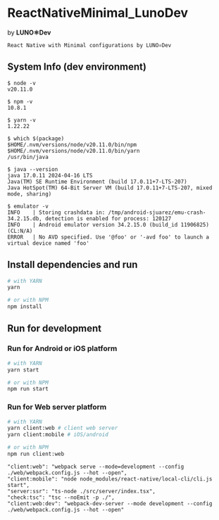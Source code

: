 # ReactNativeMinimal_LunoDev
by **LUNO⚛Dev**

```
React Native with Minimal configurations by LUNO⚛Dev
```

## System Info (dev environment)

```
$ node -v
v20.11.0
```

```
$ npm -v
10.8.1
```

```
$ yarn -v
1.22.22
```

```
$ which $(package)
$HOME/.nvm/versions/node/v20.11.0/bin/npm
$HOME/.nvm/versions/node/v20.11.0/bin/yarn
/usr/bin/java
```

```
$ java --version
java 17.0.11 2024-04-16 LTS
Java(TM) SE Runtime Environment (build 17.0.11+7-LTS-207)
Java HotSpot(TM) 64-Bit Server VM (build 17.0.11+7-LTS-207, mixed mode, sharing)
```

```
$ emulator -v
INFO    | Storing crashdata in: /tmp/android-sjuarez/emu-crash-34.2.15.db, detection is enabled for process: 120127
INFO    | Android emulator version 34.2.15.0 (build_id 11906825) (CL:N/A)
ERROR   | No AVD specified. Use '@foo' or '-avd foo' to launch a virtual device named 'foo'
```

## Install dependencies and run 

```bash
# with YARN
yarn
```
```bash
# or with NPM
npm install
```

## Run for development 

### Run for Android or iOS platform

```bash
# with YARN
yarn start
```
```bash
# or with NPM
npm run start
```

### Run for Web server platform

```bash
# with YARN
yarn client:web # client web server
yarn client:mobile # iOS/android
```
```bash
# or with NPM
npm run client:web
```
    "client:web": "webpack serve --mode=development --config ./web/webpack.config.js --hot --open",
    "client:mobile": "node node_modules/react-native/local-cli/cli.js start",
    "server:ssr": "ts-node ./src/server/index.tsx",
    "check:tsc": "tsc --noEmit -p ./",
    "client:web:dev": "webpack-dev-server --mode development --config ./web/webpack.config.js --hot --open"
